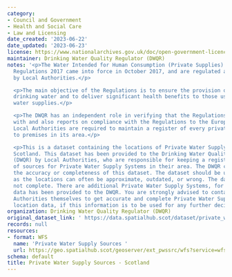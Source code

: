 ```yaml
---
category:
- Council and Government
- Health and Social Care
- Law and Licensing
date_created: '2023-06-22'
date_updated: '2023-06-23'
license: https://www.nationalarchives.gov.uk/doc/open-government-licence/version/3/
maintainer: Drinking Water Quality Regulator (DWQR)
notes: '<p>The Water Intended for Human Consumption (Private Supplies) (Scotland)
  Regulations 2017 came into force in October 2017, and are regulated and enforced
  by Local Authorities.</p>

  <p>The main objective of the Regulations is to ensure the provision of clean, safe
  drinking water and to deliver significant health benefits to those using private
  water supplies.</p>

  <p>The DWQR has an independent role in verifying that the Regulations are complied
  with and also reports on compliance with the Regulations to the European Commission.
  Local Authorities are required to maintain a register of every private water supply
  to premises in its area.</p>

  <p>This is a dataset containing the locations of Private Water Supply Sources in
  Scotland. This dataset has been provided to the Drinking Water Quality Regulator
  (DWQR) by Local Authorities, who are responsible for keeping a register of the location
  of sources for Private Water Supply Systems in their area. The DWQR cannot guarantee
  the accuracy or completeness of this dataset. The dataset should be used with caution,
  as the locations can often be approximate, outdated, or wrong. The dataset is also
  not complete. There are additional Private Water Supply Systems, for which no location
  data has been provided to the DWQR. You are strongly advised to contact the Local
  Authorities themselves to get accurate and complete Private Water Supply System
  location data, if this information is to be used for any further decision making.</p>'
organization: Drinking Water Quality Regulator (DWQR)
original_dataset_link: ' https://data.spatialhub.scot/dataset/private_water_supply_sources-dwqr'
records: null
resources:
- format: WFS
  name: 'Private Water Supply Sources '
  url: https://geo.spatialhub.scot/geoserver/ext_pwssrc/wfs?service=wfs&typeName=ext_pwssrc:pub_pwssrc
schema: default
title: Private Water Supply Sources - Scotland
---
```

